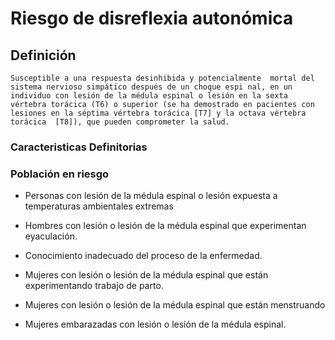 # Riesgo de disreflexia autonómica
## Definición
	Susceptible a una respuesta desinhibida y potencialmente  mortal del sistema nervioso simpático después de un choque espi nal, en un individuo con lesión de la médula espinal o lesión en la sexta vértebra torácica (T6) o superior (se ha demostrado en pacientes con lesiones en la séptima vértebra torácica [T7] y la octava vértebra torácica  [T8]), que pueden comprometer la salud.

### Caracteristicas Definitorias


### Población en riesgo
- Personas con lesión de la médula 
espinal o lesión expuesta a 
temperaturas ambientales 
extremas   
- Hombres con lesión o lesión de la 
médula espinal que 
experimentan eyaculación.   
 
 
 
 
 
- Conocimiento inadecuado del 
proceso de la enfermedad.  
 
 
- Mujeres con lesión o lesión de la 
médula espinal que están 
experimentando trabajo de parto.   
- Mujeres con lesión o lesión de la 
médula espinal que están 
menstruando   
- Mujeres embarazadas con lesión 
o lesión de la médula espinal.

